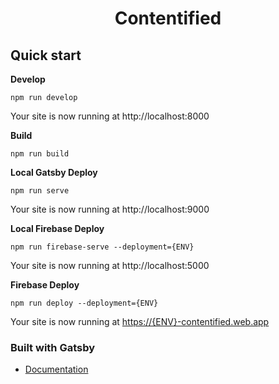 <h1 align="center">
  Contentified
</h1>

## Quick start

**Develop**

```shell
npm run develop
```
Your site is now running at http://localhost:8000

**Build**

```shell
npm run build
```

**Local Gatsby Deploy**

```shell
npm run serve
```
Your site is now running at http://localhost:9000

**Local Firebase Deploy**

```shell
npm run firebase-serve --deployment={ENV}
```
Your site is now running at http://localhost:5000

**Firebase Deploy**

```shell
npm run deploy --deployment={ENV}
```
Your site is now running at [https://{ENV}-contentified.web.app](https://{ENV}-contentified.web.app)

### Built with Gatsby
- [Documentation](https://www.gatsbyjs.com/docs/?utm_source=starter&utm_medium=readme&utm_campaign=minimal-starter)
